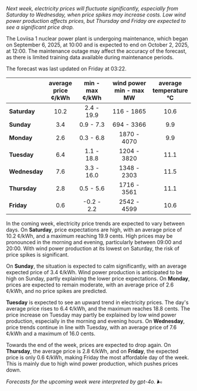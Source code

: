 *Next week, electricity prices will fluctuate significantly, especially from Saturday to Wednesday, when price spikes may increase costs. Low wind power production affects prices, but Thursday and Friday are expected to see a significant price drop.*

The Loviisa 1 nuclear power plant is undergoing maintenance, which began on September 6, 2025, at 10:00 and is expected to end on October 2, 2025, at 12:00. The maintenance outage may affect the accuracy of the forecast, as there is limited training data available during maintenance periods.

The forecast was last updated on Friday at 03:22.

|               | average<br>price<br>¢/kWh | min - max<br>¢/kWh | wind power<br>min - max<br>MW | average<br>temperature<br>°C |
|:-------------|:----------------:|:----------------:|:-------------:|:-------------:|
| **Saturday** |       10.2       |      2.4 - 19.9  |   116 - 1865  |      10.6     |
| **Sunday**   |        3.4       |      0.9 - 7.3   |   694 - 3366  |       9.9     |
| **Monday**   |        2.6       |      0.3 - 6.8   |  1870 - 4070  |       9.9     |
| **Tuesday**  |        6.4       |      1.1 - 18.8  |  1204 - 3820  |      11.1     |
| **Wednesday**|       7.6        |      3.3 - 16.0  |  1348 - 2303  |      11.5     |
| **Thursday** |        2.8       |      0.5 - 5.6   |  1716 - 3561  |      11.1     |
| **Friday**   |        0.6       |     -0.2 - 2.2   |  2542 - 4599  |      10.6     |

In the coming week, electricity price trends are expected to vary between days. On **Saturday**, price expectations are high, with an average price of 10.2 ¢/kWh, and a maximum reaching 19.9 cents. High prices may be pronounced in the morning and evening, particularly between 09:00 and 20:00. With wind power production at its lowest on Saturday, the risk of price spikes is significant.

On **Sunday**, the situation is expected to calm significantly, with an average expected price of 3.4 ¢/kWh. Wind power production is anticipated to be high on Sunday, partly explaining the lower price expectations. On **Monday**, prices are expected to remain moderate, with an average price of 2.6 ¢/kWh, and no price spikes are predicted.

**Tuesday** is expected to see an upward trend in electricity prices. The day's average price rises to 6.4 ¢/kWh, and the maximum reaches 18.8 cents. The price increase on Tuesday may partly be explained by low wind power production, especially in the morning and evening hours. On **Wednesday**, price trends continue in line with Tuesday, with an average price of 7.6 ¢/kWh and a maximum of 16.0 cents.

Towards the end of the week, prices are expected to drop again. On **Thursday**, the average price is 2.8 ¢/kWh, and on **Friday**, the expected price is only 0.6 ¢/kWh, making Friday the most affordable day of the week. This is mainly due to high wind power production, which pushes prices down.

*Forecasts for the upcoming week were interpreted by gpt-4o.* 🌬️
